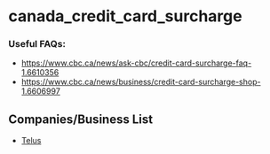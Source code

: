 # canada_credit_card_surcharge


### Useful FAQs:
 - https://www.cbc.ca/news/ask-cbc/credit-card-surcharge-faq-1.6610356
 - https://www.cbc.ca/news/business/credit-card-surcharge-shop-1.6606997

## Companies/Business List
* [Telus](Receipts/Screenshot%20from%202022-10-10%2016-21-11.png)
